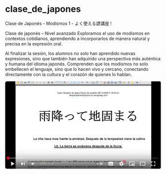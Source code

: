 # clase_de_japones
Clase de Japonés - Modismos 1 - よく使える諺講座 !

Clase de japonés – Nivel avanzado
Exploramos el uso de modismos en contextos cotidianos, aprendiendo a incorporarlos de manera natural y precisa en la expresión oral.

Al finalizar la sesión, los alumnos no solo han aprendido nuevas expresiones, sino que también han adquirido una perspectiva más auténtica y humana del idioma japonés. Comprenden que los modismos no solo embellecen el lenguaje, sino que lo hacen vivo y cercano, conectando directamente con la cultura y el corazón de quienes lo hablan.


[![](https://github.com/eusebio-orozco/clase_de_japones/blob/70b10ca013d4b145f7f5f1345186c910ca89be1d/clase_de_japones.png)](https://www.youtube.com/watch?v=Or-jENxFmBg)
